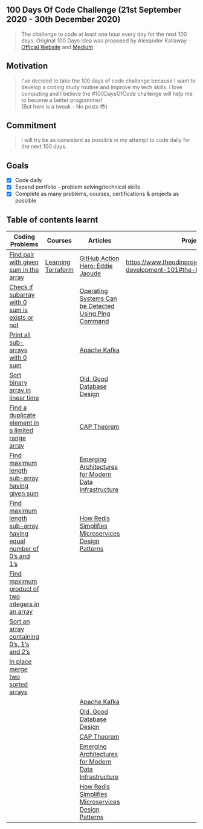 ## 100 Days Of Code Challenge (21st September 2020 - 30th December 2020)
> The challenge to code at least one hour every day for the next 100 days.
Original 100 Days idea was proposed by Alexander Kallaway - [Official Website](https://www.100daysofcode.com/) and [Medium](https://medium.freecodecamp.org/join-the-100daysofcode-556ddb4579e4)

## Motivation

> I've decided to take the 100 days of code challenge because I want to develop a coding study routine and improve my tech skills. I love computing and I believe the #100DaysOfCode challenge will help me to become a better programmer!   
(But here is a tweak - No posts 😳) 

## Commitment
> I will try be as consistent as possible in my attempt to code daily for the next 100 days. 

## Goals

- [x] Code daily
- [x] Expand portfolio - problem solving/technical skills
- [x] Complete as many problems, courses, certifications & projects as possible

## Table of contents learnt

|          Coding Problems          |          Courses          |          Articles          |          Projects          |
|-----------------------------------|---------------------------|----------------------------|----------------------------|
| [Find pair with given sum in the array](https://www.techiedelight.com/find-pair-with-given-sum-array/)| [Learning Terraform](https://www.linkedin.com/learning/learning-terraform-2?trk=learning-serp_learning_search-card&upsellOrderOrigin=homepage-learning_learning-search-bar_search-submit) | [GitHub Action Hero: Eddie Jaoude](https://github.blog/2020-08-30-github-action-hero-eddie-jaoude/) | https://www.theodinproject.com/courses/web-development-101#the-basics | 
| [Check if subarray with 0 sum is exists or not](https://www.techiedelight.com/check-subarray-with-0-sum-exists-not/)| | [Operating Systems Can be Detected Using Ping Command](https://gbhackers.com/operating-systems-can-be-detected-using-ping-command/) | | 
| [Print all sub-arrays with 0 sum](https://www.techiedelight.com/find-sub-array-with-0-sum/)| | [Apache Kafka](https://www.michael-noll.com/blog/2014/08/18/apache-kafka-training-deck-and-tutorial/) | | 
| [Sort binary array in linear time](https://www.techiedelight.com/sort-binary-array-linear-time/)| | [Old, Good Database Design](https://relinx.io/2020/09/14/old-good-database-design/?fbclid-IwAR3RQcN-IbVSpCzsfMC5R) | | 
| [Find a duplicate element in a limited range array](https://www.techiedelight.com/find-duplicate-element-limited-range-array/)| | [CAP Theorem](https://www.ibm.com/cloud/learn/cap-theorem) | | 
| [Find maximum length sub-array having given sum](https://www.techiedelight.com/find-maximum-length-sub-array-having-given-sum/)| | [Emerging Architectures for Modern Data Infrastructure](https://a16z.com/2020/10/15/the-emerging-architectures-for-modern-data-infrastructure/) | | 
| [Find maximum length sub-array having equal number of 0’s and 1’s](https://www.techiedelight.com/find-maximum-length-sub-array-equal-number-0s-1s/)| | [How Redis Simplifies Microservices Design Patterns](https://thenewstack.io/how-redis-simplifies-microservices-design-patterns) | | 
| [Find maximum product of two integers in an array](https://www.techiedelight.com/find-maximum-product-two-integers-array/)| | | | 
| [Sort an array containing 0’s, 1’s and 2’s](https://www.techiedelight.com/sort-array-containing-0s-1s-2s-dutch-national-flag-problem/)| | | | 
| [In place merge two sorted arrays](https://www.techiedelight.com/inplace-merge-two-sorted-arrays/)| | | | 
| | | [Apache Kafka](https://www.michael-noll.com/blog/2014/08/18/apache-kafka-training-deck-and-tutorial/) | |
| | | [Old, Good Database Design](https://relinx.io/2020/09/14/old-good-database-design/?fbclid-IwAR3RQcN-IbVSpCzsfMC5R) | | 
| | | [CAP Theorem](https://www.ibm.com/cloud/learn/cap-theorem) | |
| | | [Emerging Architectures for Modern Data Infrastructure](https://a16z.com/2020/10/15/the-emerging-architectures-for-modern-data-infrastructure/) | |
| | | [How Redis Simplifies Microservices Design Patterns](https://thenewstack.io/how-redis-simplifies-microservices-design-patterns) | |
